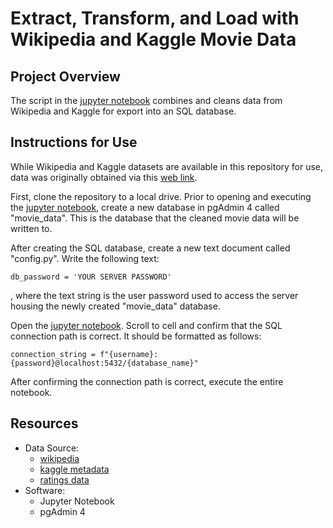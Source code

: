 # Extract, Transform, and Load with Wikipedia and Kaggle Movie Data

## Project Overview
The script in the [jupyter notebook]() combines and cleans data from Wikipedia and Kaggle for export into an SQL database.

## Instructions for Use
While Wikipedia and Kaggle datasets are available in this repository for use, data was originally obtained via this [web link]().

First, clone the repository to a local drive. Prior to opening and executing the [jupyter notebook](), create a new database in pgAdmin 4 called "movie_data". This is the database that the cleaned movie data will be written to. 

After creating the SQL database, create a new text document called "config.py". Write the following text:
```
db_password = 'YOUR SERVER PASSWORD'
```
, where the text string is the user password used to access the server housing the newly created "movie_data" database.

Open the [jupyter notebook](). Scroll to cell and confirm that the SQL connection path is correct. It should be formatted as follows:
```
connection_string = f"{username}:{password}@localhost:5432/{database_name}"
```
After confirming the connection path is correct, execute the entire notebook. 

## Resources
- Data Source:
  - [wikipedia]()
  - [kaggle metadata]()
  - [ratings data]()
- Software:
  - Jupyter Notebook
  - pgAdmin 4
